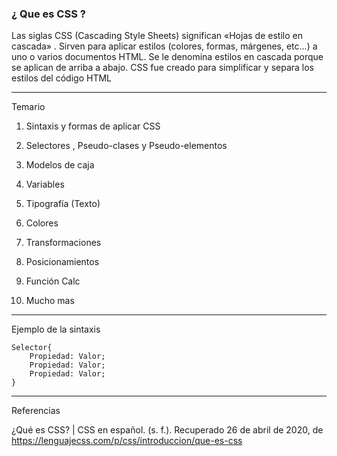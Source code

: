 
### ¿ Que es CSS ?

Las siglas CSS (Cascading Style Sheets) significan «Hojas de estilo en cascada» . Sirven para aplicar  estilos (colores, formas, márgenes, etc...) a uno o varios documentos HTML. Se le denomina estilos en cascada porque se aplican de arriba a abajo.  CSS fue creado para simplificar y separa  los estilos del código HTML 

---


Temario 

1. Sintaxis y formas de aplicar CSS

2. Selectores , Pseudo-clases y Pseudo-elementos  

3. Modelos de caja

4. Variables 

5. Tipografía (Texto)

6. Colores 

7. Transformaciones 

8. Posicionamientos 

9. Función Calc

10. Mucho mas

---

Ejemplo de la sintaxis 

```
Selector{
	Propiedad: Valor;
	Propiedad: Valor;
	Propiedad: Valor;
}

```


---

Referencias 


¿Qué es CSS? | CSS en español. (s. f.). Recuperado 26 de abril de 2020, de https://lenguajecss.com/p/css/introduccion/que-es-css